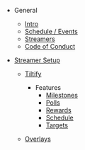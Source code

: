 - General

    - [Intro](/)
    - [Schedule / Events](/schedule.md)
    - [Streamers](/streamers.md)
    - [Code of Conduct](/code-of-conduct.md)

- [Streamer Setup](/streamers-setup/)

    - [Tiltify](/streamers-setup/tiltify/)
        - Features
            - [Milestones](/streamers-setup/tiltify/milestones/)
            - [Polls](/streamers-setup/tiltify/polls/)
            - [Rewards](/streamers-setup/tiltify/rewards/)
            - [Schedule](/streamers-setup/tiltify/schedule/)
            - [Targets](/streamers-setup/tiltify/targets/)

    - [Overlays](/streamers-setup/overlays/)
